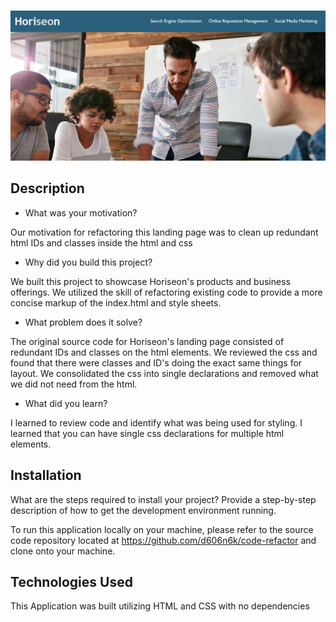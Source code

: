 # <Horiseon Landing Page Code Refactor>
![Hero Image](horiseon.png)
## Description
- What was your motivation?

Our motivation for refactoring this landing page was to clean up redundant html IDs and classes inside the html and css

- Why did you build this project?

We built this project to showcase Horiseon's products and business offerings. We utilized the skill of refactoring existing code to provide a more concise markup of the index.html and style sheets.

- What problem does it solve?

The original source code for Horiseon's landing page consisted of redundant IDs and classes on the html elements. We reviewed the css and found that there were classes and ID's doing the exact same things for layout. We consolidated the css into single declarations and removed what we did not need from the html.

- What did you learn?

I learned to review code and identify what was being used for styling. I learned that you can have single css declarations for multiple html elements.

## Installation
What are the steps required to install your project? Provide a step-by-step description of how to get the development environment running.

To run this application locally on your machine, please refer to the source code repository located at https://github.com/d606n6k/code-refactor and clone onto your machine.

## Technologies Used
This Application was built utilizing HTML and CSS with no dependencies